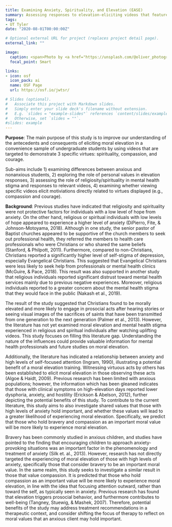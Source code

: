 ```yaml
---
title: Examining Anxiety, Spirituality, and Elevation (EASE)
summary: Assessing responses to elevation-eliciting videos that feature spirituality, compassion, and courage among anxious and nonanxious undergraduate students.
tags:
- UT Tyler
date: "2020-08-01T00:00:00Z"

# Optional external URL for project (replaces project detail page).
external_link: ""

image:
  caption: <span>Photo by <a href="https://unsplash.com/@oliver_photographer?utm_source=unsplash&amp;utm_medium=referral&amp;utm_content=creditCopyText">Oliver Cole</a> on <a href="https://unsplash.com/s/photos/courage?utm_source=unsplash&amp;utm_medium=referral&amp;utm_content=creditCopyText">Unsplash</a></span>
  focal_point: Smart

links:
- icon: osf
  icon_pack: ai
  name: OSF Page
  url: https://osf.io/jwtsr/

# Slides (optional).
#   Associate this project with Markdown slides.
#   Simply enter your slide deck's filename without extension.
#   E.g. `slides = "example-slides"` references `content/slides/example-slides.md`.
#   Otherwise, set `slides = ""`.
#slides: example
---
```


**Purpose**: 
The main purpose of this study is to improve our understanding of the antecedents and consequents of eliciting moral elevation in a convenience sample of undergraduate students by using videos that are targeted to demonstrate 3 specific virtues: spirituality, compassion, and courage. 

Sub-aims include 1) examining differences between anxious and nonanxious students, 2) exploring the role of personal values in elevation responses, 3) assessing the role of religiosity/spirituality in mental health stigma and responses to relevant videos, 4) examining whether viewing specific videos elicit motiviations directly related to virtues displayed (e.g., compassion and courage).

**Background**: 
Previous studies have indicated that religiosity and spirituality were not protective factors for individuals with a low level of hope from anxiety. On the other hand, religious or spiritual individuals with low levels of hope appeared to experience a higher level of anxiety (DiPierro, Fite, & Johnson-Motoyama, 2018). Although in one study, the senior pastor of Baptist churches appeared to be supportive of the church members to seek out professional health, they referred the members to health care professionals who were Christians or who shared the same beliefs (Stanford, & Philpott, 2011). Furthermore, compared to non-Christians, Christians reported a significantly higher level of self-stigma of depression, especially Evangelical Christians. This suggested that Evangelical Christians were less likely to seek help from professionals or mental health clinics (McGuire, & Pace, 2018). This result was also supported in another study that religious individuals reported significant distrust toward mental health services mainly due to previous negative experiences. Moreover, religious individuals reported to a greater concern about the mental health stigma that they would face in the public (Nakash et al., 2019). 

The result of the study suggested that Christians found to be morally elevated and more likely to engage in prosocial acts after hearing stories or seeing visual images of the sacrifices of saints that have been transmitted from one generation to the next generation (Palmer et al., 2013). However, the literature has not yet examined moral elevation and mental health stigma experienced in religious and spiritual individuals after watching uplifting videos. This study focuses on filling this literature gap. Understanding the nature of the influences could provide valuable information for mental health professionals and future studies on moral elevation. 

Additionally, the literature has indicated a relationship between anxiety and high levels of self-focused attention (Ingram, 1990), illustrating a potential benefit of a moral elevation training. Witnessing virtuous acts by others has been established to elicit moral elevation in those observing these acts (Algoe & Haidt, 2009). Previous research has been limited with anxious populations; however, the information which has been gleaned indicates that those with clinical symptoms on high-elevation days reported lower dysphoria, anxiety, and hostility (Erickson & Abelson, 2012), further depicting the potential benefits of this study. To contribute to the current literature, this study aims to also investigate shared values that those with high levels of anxiety hold important, and whether these values will lead to a greater likelihood of experiencing moral elevation. Specifically, we predict that those who hold bravery and compassion as an important moral value will be more likely to experience moral elevation.

Bravery has been commonly studied in anxious children, and studies have pointed to the finding that encouraging children to approach anxiety-provoking situations was an important factor in the phenomenology and treatment of anxiety (Silk et. al., 2013). However, research has not directly targeted the experiencing of moral elevation of those with high levels of anxiety, specifically those that consider bravery to be an important moral value. In the same realm, this study seeks to investigate a similar result in those that value compassion. It is predicted that those who hold compassion as an important value will be more likely to experience moral elevation, in line with the idea that focusing attention outward, rather than toward the self, as typically seen in anxiety. Previous research has found that elevation triggers prosocial behavior, and furthermore contributes to well-being (Tangney, Stuewig, & Mashek, 2007). Therefore, potential benefits of the study may address treatment recommendations in a therapeutic context, and consider shifting the focus of therapy to reflect on moral values that an anxious client may hold important.